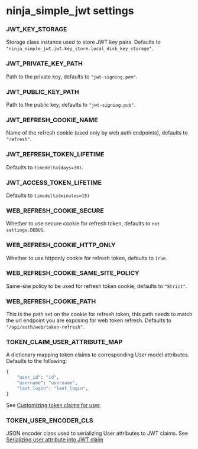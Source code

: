 # ninja_simple_jwt settings

### JWT_KEY_STORAGE
Storage class instance used to store JWT key pairs. Defaults to `"ninja_simple_jwt.jwt.key_store.local_disk_key_storage"`.

### JWT_PRIVATE_KEY_PATH
Path to the private key, defaults to `"jwt-signing.pem"`.

### JWT_PUBLIC_KEY_PATH
Path to the public key, defaults to `"jwt-signing.pub"`.

### JWT_REFRESH_COOKIE_NAME
Name of the refresh cookie (used only by web auth endpoints), defaults to `"refresh"`.


### JWT_REFRESH_TOKEN_LIFETIME
Defaults to `timedelta(days=30)`.

### JWT_ACCESS_TOKEN_LIFETIME
Defaults to `timedelta(minutes=15)`

### WEB_REFRESH_COOKIE_SECURE
Whether to use secure cookie for refresh token, defaults to `not settings.DEBUG`.

### WEB_REFRESH_COOKIE_HTTP_ONLY
Whether to use httponly cookie for refresh token, defaults to `True`.

### WEB_REFRESH_COOKIE_SAME_SITE_POLICY
Same-site policy to be used for refresh token cookie, defaults to `"Strict"`.

### WEB_REFRESH_COOKIE_PATH
This is the path set on the cookie for refresh token, this path needs to match the url endpoint you are exposing for
web token refresh. Defaults to `"/api/auth/web/token-refresh"`.

### TOKEN_CLAIM_USER_ATTRIBUTE_MAP
A dictionary mapping token claims to corresponding User model attributes. Defaults to the following:
```python
{
    "user_id": "id",
    "username": "username",
    "last_login": "last_login",
}
```
See [Customizing token claims for user](../readme.md#customizing-token-claims-for-user).

### TOKEN_USER_ENCODER_CLS
JSON encoder class used to serializing User attributes to JWT claims.
See [Serializing user attribute into JWT claim](../readme.md#serializing-user-attribute-into-jwt-claim)

